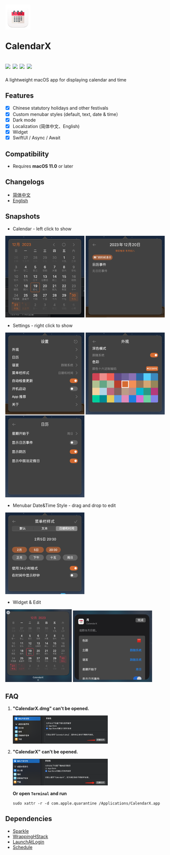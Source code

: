 <h1 >
<img src=CalendarX/Assets.xcassets/AppIcon.appiconset/icon_512x512.png width=80>
<p>CalendarX</p>
<a href="https://github.com/ZzzM/CalendarX/releases/latest"><img src="https://img.shields.io/github/v/release/ZzzM/CalendarX"></a>
<a href="https://github.com/ZzzM/CalendarX/releases/latest"><img src="https://img.shields.io/github/release-date/ZzzM/CalendarX"></a>
<a href="https://raw.githubusercontent.com/ZzzM/CalendarX/master/LICENSE"><img src="https://img.shields.io/github/license/ZzzM/CalendarX"></a>
<a href="https://zzzm.github.io/2022/04/29/calendarx/">
<img src="https://img.shields.io/badge/docs-%E4%B8%AD%E6%96%87-red">
</a>
</h1>

A lightweight macOS app for displaying calendar and time 

## Features
- [x] Chinese statutory holidays and other festivals
- [x] Custom menubar styles (default, text, date & time）
- [x] Dark mode
- [x] Localization (简体中文、English)
- [x] Widget
- [x] SwiftUI / Async / Await

## Compatibility
- Requires **macOS 11.0** or later

## Changelogs
- [简体中文](changelogs/CHANGELOG_SC.md)
- [English](changelogs/CHANGELOG.md)

## Snapshots
- Calendar - left click to show

<img src="assets/001.png" width=250> <img src="assets/002.png" width=250>

- Settings - right click to show

<img src="assets/003.png" width=250> <img src="assets/004.png" width=250> 
<img src="assets/005.png" width=250> 

- Menubar Date&Time Style - drag and drop to edit

<img src="assets/006.png" width=250> 

- Widget & Edit

<img src="assets/007.png" width=210> <img src="assets/008.png" width=250> 

## FAQ

1. **"CalendarX.dmg" can't be opened.**
    
    <img src="assets/101.png" width=300> 

1. **"CalendarX" can't be opened.**
    
    <img src="assets/102.png" width=300> 

    **Or open `Terminal` and run**
    
    ``` shell
    sudo xattr -r -d com.apple.quarantine /Applications/CalendarX.app
    ```
## Dependencies

- [Sparkle](https://github.com/sparkle-project/Sparkle)
- [WrappingHStack](https://github.com/dkk/WrappingHStack)
- [LaunchAtLogin](https://github.com/sindresorhus/LaunchAtLogin)
- [Schedule](https://github.com/luoxiu/Schedule)  
